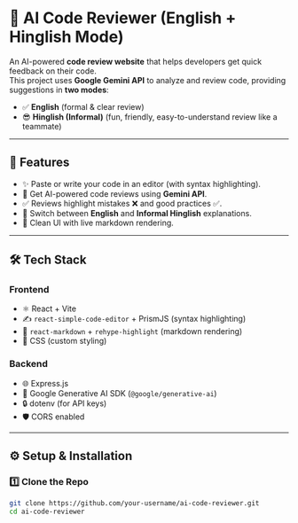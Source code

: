 # 🤖 AI Code Reviewer (English + Hinglish Mode)

An AI-powered **code review website** that helps developers get quick feedback on their code.  
This project uses **Google Gemini API** to analyze and review code, providing suggestions in **two modes**:
- ✅ **English** (formal & clear review)  
- 😎 **Hinglish (Informal)** (fun, friendly, easy-to-understand review like a teammate)

---

## 🚀 Features
- ✨ Paste or write your code in an editor (with syntax highlighting).  
- 🤖 Get AI-powered code reviews using **Gemini API**.  
- ✅ Reviews highlight mistakes ❌ and good practices ✅.  
- 🔀 Switch between **English** and **Informal Hinglish** explanations.  
- 🎨 Clean UI with live markdown rendering.

---

## 🛠️ Tech Stack
### Frontend
- ⚛️ React + Vite  
- ✍️ `react-simple-code-editor` + PrismJS (syntax highlighting)  
- 📄 `react-markdown` + `rehype-highlight` (markdown rendering)  
- 🎨 CSS (custom styling)

### Backend
- 🌐 Express.js  
- 🔑 Google Generative AI SDK (`@google/generative-ai`)  
- 🔒 dotenv (for API keys)  
- 🛡️ CORS enabled  

---

## ⚙️ Setup & Installation

### 1️⃣ Clone the Repo
```bash
git clone https://github.com/your-username/ai-code-reviewer.git
cd ai-code-reviewer
